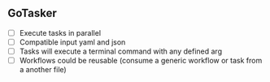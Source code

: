## GoTasker

- [ ] Execute tasks in parallel
- [ ] Compatible input yaml and json
- [ ] Tasks will execute a terminal command with any defined arg
- [ ] Workflows could be reusable (consume a generic workflow or task from a another file)
